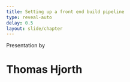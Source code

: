 ```yaml
---
title: Setting up a front end build pipeline
type: reveal-auto
delay: 0.5
layout: slide/chapter
---
```


Presentation by

# Thomas Hjorth

